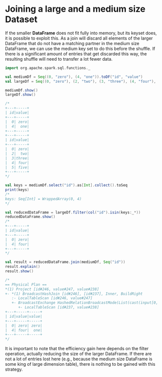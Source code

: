 # Joining a large and a medium size Dataset

If the smaller **DataFrame** does not fit fully into memory, but its keyset does, it is possible to exploit this. As a join will discard all elements of the larger DataFrame that do not have a matching partner in the medium size DataFrame, we can use the medium key set to do this before the shuffle. If there is a significant amount of entries that get discarded this way, the resulting shuffle will need to transfer a lot fewer data.

```scala
import org.apache.spark.sql.functions._

val mediumDf = Seq((0, "zero"), (4, "one")).toDF("id", "value")
val largeDf = Seq((0, "zero"), (2, "two"), (3, "three"), (4, "four"), (5, "five")).toDF("id", "value")

mediumDf.show()
largeDf.show()

/*
+---+-----+
| id|value|
+---+-----+
|  0| zero|
|  4|  one|
+---+-----+
+---+-----+
| id|value|
+---+-----+
|  0| zero|
|  2|  two|
|  3|three|
|  4| four|
|  5| five|
+---+-----+
*/

val keys = mediumDf.select("id").as[Int].collect().toSeq
print(keys)
/*
keys: Seq[Int] = WrappedArray(0, 4)
*/

val reducedDataFrame = largeDf.filter(col("id").isin(keys:_*))
reducedDataFrame.show()
/*
+---+-----+
| id|value|
+---+-----+
|  0| zero|
|  4| four|
+---+-----+
*/

val result = reducedDataFrame.join(mediumDf, Seq("id"))
result.explain()
result.show()

/*
== Physical Plan ==
*(1) Project [id#246, value#247, value#238]
+- *(1) BroadcastHashJoin [id#246], [id#237], Inner, BuildRight
   :- LocalTableScan [id#246, value#247]
   +- BroadcastExchange HashedRelationBroadcastMode(List(cast(input[0, int, false] as bigint))), [id=#234]
      +- LocalTableScan [id#237, value#238]
+---+-----+-----+
| id|value|value|
+---+-----+-----+
|  0| zero| zero|
|  4| four|  one|
+---+-----+-----+
*/
```

It is important to note that the efficiency gain here depends on the filter operation, actually reducing the size of the larger DataFrame. If there are not a lot of entries lost here \(e.g., because the medium size DataFrame is some king of large dimension table\), there is nothing to be gained with this strategy.

